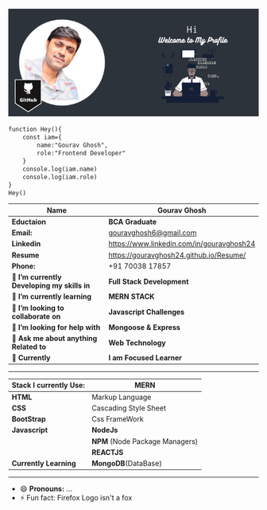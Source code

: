 ![Markdown Logo](https://github.com/gouravghosh24/gouravghosh24/blob/main/Media/GitHub.png) 

```
function Hey(){
    const iam={
        name:"Gourav Ghosh",
        role:"Frontend Developer"
    }
    console.log(iam.name)
    console.log(iam.role)
}
Hey()
```
| __Name__ |Gourav Ghosh|
|---------------|------------------------|
| __Eductaion__ | __BCA Graduate__ |
| __Email:__ | gouravghosh6@gmail.com|
| __Linkedin__ | https://www.linkedin.com/in/gouravghosh24 |
| __Resume__ | https://gouravghosh24.github.io/Resume/ |
|__Phone:__ | +91 70038 17857 |
| 🔭 __I’m currently Developing my skills in__ | __Full Stack Development__|
| 🌱 __I’m currently learning__ | __MERN STACK__ |
| 👯 __I’m looking to collaborate on__ | __Javascript Challenges__|
| 🤔 __I’m looking for help with__ | __Mongoose & Express__ |
| 💬 __Ask me about anything Related to__ | __Web Technology__ |
| 💼 __Currently__ |__I am Focused Learner__ |

______________________________________________________________________________________________________________________
| __Stack I currently Use:__ | __MERN__|
|----------------------------|---------|
| __HTML__|Markup Language|
| __CSS__ |Cascading Style Sheet|
|__BootStrap__ |Css FrameWork|
|__Javascript__ |__NodeJs__|
|                 |__NPM__ (Node Package Managers)|
|                |__REACTJS__|
|__Currently Learning__|__MongoDB__(DataBase)|

________________________________________________________________________________________________________________________


- 😄 __Pronouns:__ ...
- ⚡ Fun fact: Firefox Logo isn't a fox
